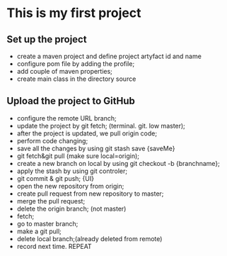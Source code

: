 # This is my first project

## Set up the project

* create a maven project and define project artyfact id and name
* configure pom file by adding the profile;
* add couple of maven properties;
* create main class in the directory source

## Upload the project to GitHub 

* configure the remote URL branch;
* update the project by git fetch; (terminal. git. low master);
* after the project is updated, we pull origin code;
* perform code changing;
* save all the changes by using git stash save {saveMe}
* git fetch&git pull (make sure local=origin);
* create a new branch on local by using git checkout -b {branchname};
* apply the stash by using git controler;
* git commit & git push; {UI}
* open the new repository from origin;
* create pull request from new repository to master;
* merge the pull request;
* delete the origin branch; (not master)
* fetch;
* go to master branch;
* make a git pull;
* delete local branch;(already deleted from remote)
* record next time. REPEAT


